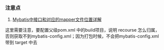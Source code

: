 ### 注意点

1. [Mybatis中接口和对应的mapper文件位置详解](https://blog.csdn.net/zxd1435513775/article/details/79710493)

这里需要注意，要配置父级pom.xml 中的build项目，说明 recourse 怎么归属，否则获取不到mybatis-config.xml；因为打包时候，不会把mybatis-config.xml带到 target 中去
